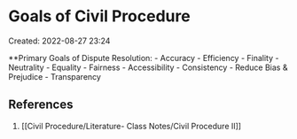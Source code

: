 # Goals of Civil Procedure
Created: 2022-08-27 23:24

**Primary Goals of Dispute Resolution:
	- Accuracy
	- Efficiency
	- Finality
	- Neutrality
	- Equality
	- Fairness
	- Accessibility
	- Consistency
	- Reduce Bias & Prejudice
	- Transparency


## References

1. [[Civil Procedure/Literature- Class Notes/Civil Procedure II]]